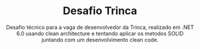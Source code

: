 
<h1 align="center">Desafio Trinca</h1>

<p align="center">Desafio técnico para a vaga de desenvolvedor da Trinca, realizado em .NET 6.0 usando clean architecture e tentando aplicar os metodos SOLID juntando com um desenvolvimento clean code. </p>

